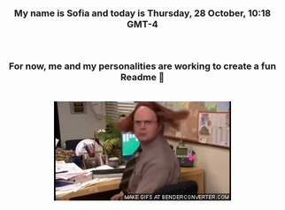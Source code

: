 


<div align="center">
<h3 >My name is Sofia and today is Thursday, 28 October, 10:18 GMT-4</h3><br>
<h3 >For now, me and my personalities are working to create a fun Readme 👋
</h3><br>
<img src='img/dwight.gif' alt='working...'/>
</div>
